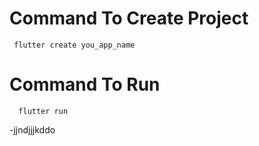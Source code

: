 # Command To Create Project
     flutter create you_app_name
# Command To Run
      flutter run

-jjndjjjkddo